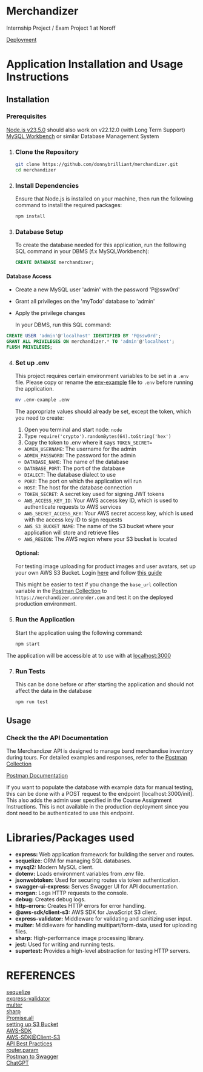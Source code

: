 # Merchandizer

Internship Project / Exam Project 1 at Noroff

[Deployment](https://merchandizer.onrender.com)

# Application Installation and Usage Instructions

## Installation

### Prerequisites

[Node.js v23.5.0](https://nodejs.org/en/download/package-manager) should also work on v22.12.0 (with Long Term Support)  
[MySQL Workbench](https://dev.mysql.com/downloads/workbench/) or similar Database Management System

1. ### Clone the Repository

   ```bash
   git clone https://github.com/donnybrilliant/merchandizer.git
   cd merchandizer
   ```

2. ### Install Dependencies

   Ensure that Node.js is installed on your machine, then run the following command to install the required packages:

   ```bash
   npm install
   ```

3. ### Database Setup

   To create the database needed for this application, run the following SQL command in your DBMS (f.x MySQLWorkbench):

   ```sql
   CREATE DATABASE merchandizer;
   ```

#### Database Access

- Create a new MySQL user 'admin' with the password 'P@ssw0rd'
- Grant all privileges on the 'myTodo' database to 'admin'
- Apply the privilege changes

  In your DBMS, run this SQL command:

```sql
CREATE USER 'admin'@'localhost' IDENTIFIED BY 'P@ssw0rd';
GRANT ALL PRIVILEGES ON merchandizer.* TO 'admin'@'localhost';
FLUSH PRIVILEGES;
```

4. ### Set up .env

   This project requires certain environment variables to be set in a `.env` file.
   Please copy or rename the [env-example](https://github.com/donnybrilliant/merchandizer/blob/main/env_example) file to `.env` before running the application.

   ```bash
   mv .env-example .env
   ```

   The appropriate values should already be set, except the token, which you need to create:

   1. Open you terminal and start node: `node`
   2. Type `require('crypto').randomBytes(64).toString('hex')`
   3. Copy the token to .env where it says `TOKEN_SECRET=`

   - `ADMIN_USERNAME`: The username for the admin
   - `ADMIN_PASSWORD`: The password for the admin
   - `DATABASE_NAME`: The name of the database
   - `DATABASE_PORT`: The port of the database
   - `DIALECT`: The database dialect to use
   - `PORT`: The port on which the application will run
   - `HOST`: The host for the database connection
   - `TOKEN_SECRET`: A secret key used for signing JWT tokens
   - `AWS_ACCESS_KEY_ID`: Your AWS access key ID, which is used to authenticate requests to AWS services
   - `AWS_SECRET_ACCESS_KEY`: Your AWS secret access key, which is used with the access key ID to sign requests
   - `AWS_S3_BUCKET_NAME`: The name of the S3 bucket where your application will store and retrieve files
   - `AWS_REGION`: The AWS region where your S3 bucket is located

   #### Optional:

   For testing image uploading for product images and user avatars, set up your own AWS S3 Bucket.
   Login [here](https://console.aws.amazon.com/console/home?nc2=h_ct&src=header-signin) and follow [this guide](https://medium.com/@shivam97.dawar/easy-and-simple-4-steps-to-upload-images-to-aws-s3-bucket-through-node-js-server-using-express-5f1095fcc485)

   This might be easier to test if you change the `base_url` collection variable in the [Postman Collection](https://www.postman.com/wolfzkin/workspace/merchandizer/collection/14878277-b26761a4-e2dd-4640-82b1-1ddc303bc8a2?action=share&creator=14878277) to `https://merchandizer.onrender.com` and test it on the deployed production environment.

5. ### Run the Application

   Start the application using the following command:

   ```bash
   npm start
   ```

The application will be accessible at to use with at [localhost:3000](http://localhost:3000)

7. ### Run Tests

   This can be done before or after starting the application and should not affect the data in the database

   ```bash
   npm run test
   ```

## Usage

### Check the the API Documentation

The Merchandizer API is designed to manage band merchandise inventory during tours.
For detailed examples and responses, refer to the [Postman Collection](https://www.postman.com/wolfzkin/workspace/merchandizer/collection/14878277-b26761a4-e2dd-4640-82b1-1ddc303bc8a2?action=share&creator=14878277)

[Postman Documentation](https://www.postman.com/wolfzkin/merchandizer/documentation/dkmx3ul/merchandizer)

If you want to populate the database with example data for manual testing, this can be done with a POST request to the endpoint [localhost:3000/init]. This also adds the admin user specified in the Course Assignment Instructions.
This is not available in the production deployment since you dont need to be authenticated to use this endpoint.

# Libraries/Packages used

- **express:** Web application framework for building the server and routes.
- **sequelize:** ORM for managing SQL databases.
- **mysql2:** Modern MySQL client.
- **dotenv:** Loads environment variables from .env file.
- **jsonwebtoken:** Used for securing routes via token authentication.
- **swagger-ui-express:** Serves Swagger UI for API documentation.
- **morgan:** Logs HTTP requests to the console.
- **debug:** Creates debug logs.
- **http-errors:** Creates HTTP errors for error handling.
- **@aws-sdk/client-s3:** AWS SDK for JavaScript S3 client.
- **express-validator:** Middleware for validating and sanitizing user input.
- **multer:** Middleware for handling multipart/form-data, used for uploading files.
- **sharp:** High-performance image processing library.
- **jest:** Used for writing and running tests.
- **supertest:** Provides a high-level abstraction for testing HTTP servers.

# REFERENCES

[sequelize](https://sequelize.org/docs/v6/)  
[express-validator](https://express-validator.github.io/docs)  
[multer](https://github.com/expressjs/multer)  
[sharp](https://sharp.pixelplumbing.com/)  
[Promise.all](https://developer.mozilla.org/en-US/docs/Web/JavaScript/Reference/Global_Objects/Promise/all)  
[setting up S3 Bucket](https://medium.com/@shivam97.dawar/easy-and-simple-4-steps-to-upload-images-to-aws-s3-bucket-through-node-js-server-using-express-5f1095fcc485)  
[AWS-SDK](https://docs.aws.amazon.com/AmazonS3/latest/userguide/Welcome.html)  
[AWS-SDK@Client-S3](https://www.npmjs.com/package/@aws-sdk/client-s3)  
[API Best Practices](https://apibestpractices.info/url-design/nested-resources)  
[router.param](https://javascript.plainenglish.io/using-param-middleware-in-express-simplifying-route-validation-36e939635567)  
[Postman to Swagger](https://www.postman.com/postman/postman-public-workspace/documentation/ijkf7ei/postman-to-swagger-oas-2)  
[ChatGPT](https://chat.openai.com)
